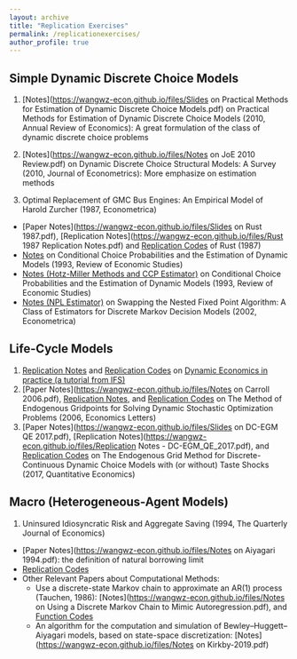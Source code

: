 ```yaml
---
layout: archive
title: "Replication Exercises"
permalink: /replicationexercises/
author_profile: true
---
```


## Simple Dynamic Discrete Choice Models

1. [Notes](https://wangwz-econ.github.io/files/Slides on Practical Methods for Estimation of Dynamic Discrete Choice Models.pdf) on Practical Methods for Estimation of Dynamic Discrete Choice Models (2010, Annual Review of Economics): A great formulation of the class of dynamic discrete choice problems

<!--- 
- Summary: If the choice set contains certain terminal or renewal decisions, to estimate the parameters, it is useful to express the conditional value function as a function of conditional choice probabilities, which can be nonparametrically estimated in the data. 
--->

2. [Notes](https://wangwz-econ.github.io/files/Notes on JoE 2010 Review.pdf) on Dynamic Discrete Choice Structural Models: A Survey (2010, Journal of Econometrics): More emphasize on estimation methods

3. Optimal Replacement of GMC Bus Engines: An Empirical Model of Harold Zurcher (1987, Econometrica)

<!---  
- Summary: Nested fixed point algorithm requires us to first obtain the ex ante value function by solving a contraction mapping and form the log-likelihood function, taken the parameters as known, and then maximize the log-likelihood by going through all possible parameter values. 
- --->

- [Paper Notes](https://wangwz-econ.github.io/files/Slides on Rust 1987.pdf), [Replication Notes](https://wangwz-econ.github.io/files/Rust 1987 Replication Notes.pdf) and [Replication Codes](https://github.com/wangwz-econ/Rust-1987) of Rust (1987)
- [Notes](https://wangwz-econ.github.io/files/Hotz-Miller-1993RES.pdf) on Conditional Choice Probabilities and the Estimation of Dynamic Models (1993, Review of Economic Studies)
- [Notes (Hotz-Miller Methods and CCP Estimator)](https://wangwz-econ.github.io/files/Hotz-Miller-1993RES.pdf) on Conditional Choice Probabilities and the Estimation of Dynamic Models (1993, Review of Economic Studies)
- [Notes (NPL Estimator)](https://wangwz-econ.github.io/files/NPL-ECMA2002.pdf) on Swapping the Nested Fixed Point Algorithm: A Class of Estimators for Discrete Markov Decision Models (2002, Econometrica)


## Life-Cycle Models

1. [Replication Notes](https://lumbar-tick-4a3.notion.site/Dynamic-Economics-in-Practice-_-IFS-Notes-400712279106451aadcb268bbd596eea) and [Replication Codes](https://github.com/wangwz-econ/Simple-Lifecycle-Consumption-Problem) on [Dynamic Economics in practice (a tutorial from IFS)](https://ifs.org.uk/publications/dynamic-economics-practice) 
2. [Paper Notes](https://wangwz-econ.github.io/files/Notes on Carroll 2006.pdf), [Replication Notes](https://github.com/wangwz-econ/EGM-2006EL/blob/main/matlab-codes/Replication%20Notes.pdf), and [Replication Codes](https://github.com/wangwz-econ/EGM-2006EL) on The Method of Endogenous Gridpoints for Solving Dynamic Stochastic Optimization Problems (2006, Economics Letters)
3. [Paper Notes](https://wangwz-econ.github.io/files/Slides on DC-EGM QE 2017.pdf), [Replication Notes](https://wangwz-econ.github.io/files/Replication Notes - DC-EGM_QE_2017.pdf), and [Replication Codes](https://github.com/wangwz-econ/DCEGM-2017QE) on The Endogenous Grid Method for Discrete-Continuous Dynamic Choice Models with (or without) Taste Shocks (2017, Quantitative Economics)


## Macro (Heterogeneous-Agent Models)

1. Uninsured Idiosyncratic Risk and Aggregate Saving (1994, The Quarterly Journal of Economics)

- [Paper Notes](https://wangwz-econ.github.io/files/Notes on Aiyagari 1994.pdf): the definition of natural borrowing limit
- [Replication Codes](https://github.com/wangwz-econ/Aiyagari-1994)
- Other Relevant Papers about Computational Methods:
  - Use a discrete-state Markov chain to approximate an AR(1) process (Tauchen, 1986): [Notes](https://wangwz-econ.github.io/files/Notes on Using a Discrete Markov Chain to Mimic Autoregression.pdf), and [Function Codes](https://github.com/wangwz-econ/Aiyagari-1994/blob/main/matlab-codes/fun_Tauchen.m)
  - An algorithm for the computation and simulation of Bewley–Huggett–Aiyagari models, based on state-space discretization: [Notes](https://wangwz-econ.github.io/files/Notes on Kirkby-2019.pdf)
  








